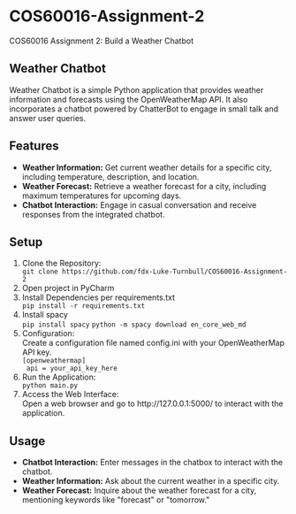 # COS60016-Assignment-2
COS60016 Assignment 2: Build a Weather Chatbot

## Weather Chatbot
Weather Chatbot is a simple Python application that provides weather information and forecasts using the OpenWeatherMap API. It also incorporates a chatbot powered by ChatterBot to engage in small talk and answer user queries.

## Features
* **Weather Information:** Get current weather details for a specific city, including temperature, description, and location.
* **Weather Forecast:** Retrieve a weather forecast for a city, including maximum temperatures for upcoming days.
* **Chatbot Interaction:** Engage in casual conversation and receive responses from the integrated chatbot.

## Setup
<ol>
<li>Clone the Repository:</li>
<code>git clone https://github.com/fdx-Luke-Turnbull/COS60016-Assignment-2</code><br>

<li>Open project in PyCharm</li>

<li>Install Dependencies per requirements.txt </li>
<code>pip install -r requirements.txt</code>

<li>Install spacy</li>
<code>pip install spacy</code>
<code>python -m spacy download en_core_web_md</code>

<li>Configuration:</li>
Create a configuration file named config.ini with your OpenWeatherMap API key.<br>
<code>[openweathermap]</code><br>
<code> api = your_api_key_here</code>

<li>Run the Application:</li>
<code>python main.py</code>

<li>Access the Web Interface:</li>
Open a web browser and go to http://127.0.0.1:5000/ to interact with the application.
</ol>

## Usage
* **Chatbot Interaction:** Enter messages in the chatbox to interact with the chatbot.
* **Weather Information:** Ask about the current weather in a specific city.
* **Weather Forecast:** Inquire about the weather forecast for a city, mentioning keywords like "forecast" or "tomorrow."
